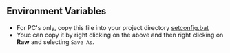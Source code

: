 ## Environment Variables

* For PC's only,  copy this file into your project directory [setconfig.bat](./setconfig.bat)
* Youc can copy it by right clicking on the above and then right clicking on **Raw** and selecting `Save As`.
